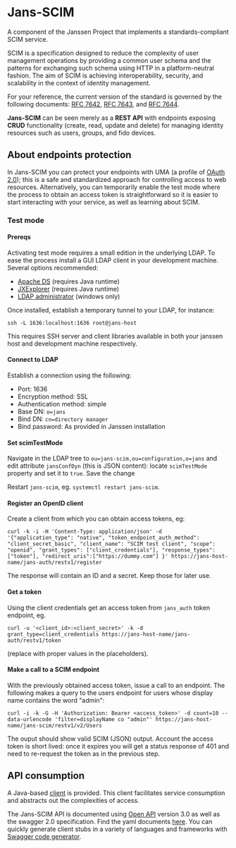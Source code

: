 # Jans-SCIM

A component of the Janssen Project that implements a standards-compliant SCIM service.

SCIM is a specification designed to reduce the complexity of user management 
operations by providing a common user schema and the patterns for exchanging such 
schema using HTTP in a platform-neutral fashion. The aim of SCIM is achieving 
interoperability, security, and scalability in the context of identity management.

For your reference, the current version of the standard is governed by the following 
documents: [RFC 7642](https://tools.ietf.org/html/rfc7642), [RFC 7643](https://tools.ietf.org/html/rfc7643), and [RFC 7644](https://tools.ietf.org/html/rfc7644).

**Jans-SCIM** can be seen merely as a **REST API** with endpoints exposing 
**CRUD** functionality (create, read, update and delete) for managing identity resources such as users, groups, and fido devices.

## About endpoints protection

In Jans-SCIM you can protect your endpoints with UMA (a profile of [OAuth 2.0](http://tools.ietf.org/html/rfc6749)); this is a safe and standardized approach for controlling access to web resources. Alternatively, you can temporarily enable the test mode where the process to obtain an access token is straightforward so it is easier to start interacting with your service, as well as learning about SCIM.


### Test mode

#### Prereqs

Activating test mode requires a small edition in the underlying LDAP. To ease the process install a GUI LDAP client in your development machine. Several options recommended:

- [Apache DS](http://directory.apache.org/studio) (requires Java runtime)
- [JXExplorer](http://www.jxplorer.org/) (requires Java runtime)
- [LDAP administrator](https://www.ldapadministrator.com) (windows only)

Once installed, establish a temporary tunnel to your LDAP, for instance:

```
ssh -L 1636:localhost:1636 root@jans-host
```

This requires SSH server and client libraries available in both your janssen host and development machine respectively.

#### Connect to LDAP

Establish a connection using the following:

- Port: 1636
- Encryption method: SSL
- Authentication method: simple
- Base DN: `o=jans`
- Bind DN: `cn=directory manager`
- Bind password: As provided in Janssen installation

#### Set scimTestMode

Navigate in the LDAP tree to `ou=jans-scim,ou=configuration,o=jans` and edit attribute `jansConfDyn` (this is JSON content): locate `scimTestMode` property and set it to `true`. Save the change

Restart `jans-scim`, eg. `systemctl restart jans-scim`.

#### Register an OpenID client

Create a client from which you can obtain access tokens, eg:

```
curl -k -i -H 'Content-Type: application/json' -d '{"application_type": "native", "token_endpoint_auth_method": "client_secret_basic", "client_name": "SCIM test client", "scope": "openid", "grant_types": ["client_credentials"], "response_types": ["token"], "redirect_uris":["https://dummy.com"] }' https://jans-host-name/jans-auth/restv1/register
```

The response will contain an ID and a secret. Keep those for later use.

#### Get a token

Using the client credentials get an access token from `jans_auth` token endpoint, eg.

```
curl -u '<client_id>:<client_secret>' -k -d grant_type=client_credentials https://jans-host-name/jans-auth/restv1/token
```
(replace with proper values in the placeholders).

#### Make a call to a SCIM endpoint

With the previously obtained access token, issue a call to an endpoint. The following makes a query to the users endpoint for users whose display name contains the word "admin":

```
curl -i -k -G -H 'Authorization: Bearer <access_token>' -d count=10 --data-urlencode 'filter=displayName co "admin"' https://jans-host-name/jans-scim/restv1/v2/Users
```

The ouput should show valid SCIM (JSON) output. Account the access token is short lived: once it expires you will get a status response of 401 and need to re-request the token as in the previous step.

## API consumption

A Java-based [client](https://github.com/JanssenProject/jans-scim/tree/master/client) is provided. This client facilitates service consumption and abstracts out the complexities of access. 

The Jans-SCIM API is documented using [Open API](https://www.openapis.org) version 3.0 as well as the swagger 2.0 specification. Find the yaml documents [here](https://github.com/JanssenProject/jans-scim/tree/master/server/src/main/resources). You can quickly generate client stubs in a variety of languages and frameworks with [Swagger code generator](https://swagger.io/tools/swagger-codegen).
